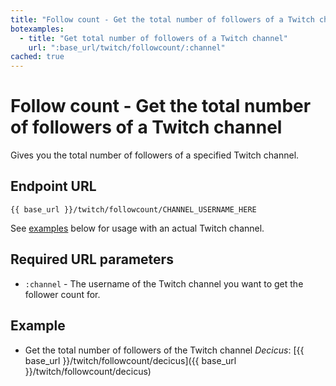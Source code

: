 ```yaml
---
title: "Follow count - Get the total number of followers of a Twitch channel"
botexamples:
  - title: "Get total number of followers of a Twitch channel"
    url: ":base_url/twitch/followcount/:channel"
cached: true
---
```


# Follow count - Get the total number of followers of a Twitch channel

Gives you the total number of followers of a specified Twitch channel.

## Endpoint URL

`{{ base_url }}/twitch/followcount/CHANNEL_USERNAME_HERE`

See [examples](#examples) below for usage with an actual Twitch channel.

## Required URL parameters

- `:channel` - The username of the Twitch channel you want to get the follower count for.

## Example

- Get the total number of followers of the Twitch channel _Decicus_: [{{ base_url }}/twitch/followcount/decicus]({{ base_url }}/twitch/followcount/decicus)